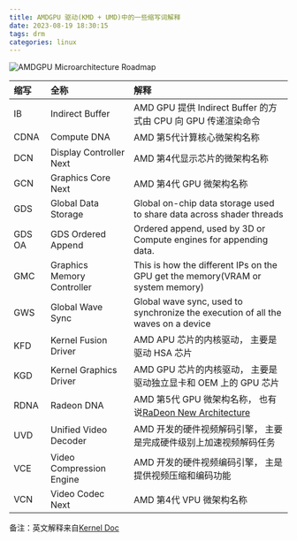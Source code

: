 ```yaml
---
title: AMDGPU 驱动(KMD + UMD)中的一些缩写词解释
date: 2023-08-19 18:30:15
tags: drm
categories: linux
---
```


![AMDGPU Microarchitecture Roadmap](amd-arch.jpg)

|  缩写      | 全称                       | 解释                                                                               |
|:-----------|:---------------------------|:-----------------------------------------------------------------------------------|
| IB         | Indirect Buffer            | AMD GPU 提供 Indirect Buffer 的方式由 CPU 向 GPU 传递渲染命令                      |
| CDNA       | Compute DNA                | AMD 第5代计算核心微架构名称                                                        |
| DCN        | Display Controller Next    | AMD 第4代显示芯片的微架构名称                                                      |
| GCN        | Graphics Core Next         | AMD 第4代 GPU 微架构名称                                                           |
| GDS        | Global Data Storage        | Global on-chip data storage used to share data across shader threads               |
| GDS OA     | GDS Ordered Append         | Ordered append, used by 3D or Compute engines for appending data.                  |
| GMC        | Graphics Memory Controller | This is how the different IPs on the GPU get the memory(VRAM or system memory)     |
| GWS        | Global Wave Sync           | Global wave sync, used to synchronize the execution of all the waves on a device   |
| KFD        | Kernel Fusion Driver       | AMD APU 芯片的内核驱动， 主要是驱动 HSA 芯片                                       |
| KGD        | Kernel Graphics Driver     | AMD GPU 芯片的内核驱动， 主要是驱动独立显卡和 OEM 上的 GPU 芯片                    |
| RDNA       | Radeon DNA                 | AMD 第5代 GPU 微架构名称， 也有说[RaDeon New Architecture](https://www.reddit.com/r/Amd/comments/i589qr/what_does_rdna_stand_for/)                                                                                     |
| UVD        | Unified Video Decoder      | AMD 开发的硬件视频解码引擎， 主要是完成硬件级别上加速视频解码任务                  |
| VCE        | Video Compression Engine   | AMD 开发的硬件视频编码引擎， 主是提供视频压缩和编码功能                            |
| VCN        | Video Codec Next           | AMD 第4代 VPU 微架构名称                                                           |

备注：英文解释来自[Kernel Doc](https://docs.kernel.org/gpu/amdgpu/driver-core.html)
